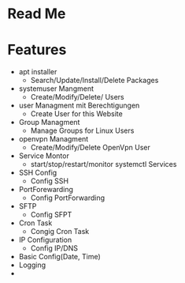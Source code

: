 # Read Me 

# Features
 * apt installer
   * Search/Update/Install/Delete Packages
 * systemuser Mangment
   * Create/Modify/Delete/ Users
 * user Managment mit Berechtigungen
   * Create User for this Website
* Group Managment
  * Manage Groups for Linux Users
 * openvpn Managment
   * Create/Modify/Delete OpenVpn User
 * Service Montor 
   * start/stop/restart/monitor systemctl Services 
 * SSH Config 
   * Config SSH 
 * PortForewarding 
   * Config PortForwarding
 * SFTP 
   * Config SFPT 
 * Cron Task
   * Congig Cron Task 
 * IP Configuration 
   * Config IP/DNS
 * Basic Config(Date, Time)
 * Logging
 * 